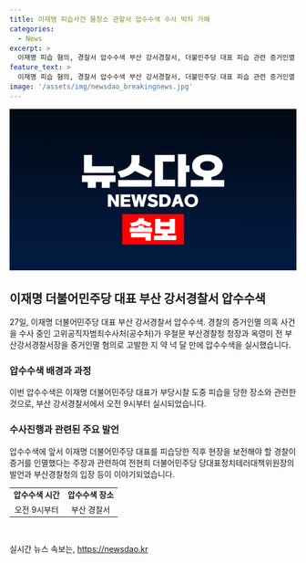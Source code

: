 ```yaml
---
title: 이재명 피습사건 물청소 관할서 압수수색 수사 박차 가해
categories:
  - News
excerpt: >
  이재명 피습 혐의, 경찰서 압수수색 부산 강서경찰서, 더불민주당 대표 피습 관련 증거인멸 의혹에 고위공직자범죄수사처가 압수수색을 실시하였다. 수사2부는 압수수색을 통해 본격적 수사에 돌입한 것으로 보인다. 관련하여 공수처는 수사 진행 상황과 압수수색 장소, 물건에 대한 확인이 어렵다고 밝혔으며, 이에 대해 논란이 이어지고 있다. 공수처 수사와 관련하여 경찰청은 협조 의사를 밝히면서도, 증거 확보와 현장 촬영 등을 통해 현장감식이 필요하지 않다고 주장하고 있다.
feature_text: >
  이재명 피습 혐의, 경찰서 압수수색 부산 강서경찰서, 더불민주당 대표 피습 관련 증거인멸 의혹에 고위공직자범죄수사처가 압수수색을 실시하였다. 수사2부는 압수수색을 통해 본격적 수사에 돌입한 것으로 보인다. 관련하여 공수처는 수사 진행 상황과 압수수색 장소, 물건에 대한 확인이 어렵다고 밝혔으며, 이에 대해 논란이 이어지고 있다. 공수처 수사와 관련하여 경찰청은 협조 의사를 밝히면서도, 증거 확보와 현장 촬영 등을 통해 현장감식이 필요하지 않다고 주장하고 있다.
image: '/assets/img/newsdao_breakingnews.jpg'
---
```


<p><img src="/assets/img/newsdao_breakingnews.jpg" alt="koreaapp 속보" /></p>

<h2 data-ke-size="size26">이재명 더불어민주당 대표 부산 강서경찰서 압수수색</h2>

<p data-ke-size="size16">27일, 이재명 더불어민주당 대표 부산 강서경찰서 압수수색. 경찰의 증거인멸 의혹 사건을 수사 중인 고위공직자범죄수사처(공수처)가 우철문 부산경찰청 청장과 옥영미 전 부산강서경찰서장을 증거인멸 혐의로 고발한 지 약 넉 달 만에 압수수색을 실시했습니다.</p>

<h3>압수수색 배경과 과정</h3>

<p data-ke-size="size16">이번 압수수색은 이재명 더불어민주당 대표가 부당시찰 도중 피습을 당한 장소와 관련한 것으로, 부산 강서경찰서에서 오전 9시부터 실시되었습니다.</p>

<h3>수사진행과 관련된 주요 발언</h3>

<p data-ke-size="size16">압수수색에 앞서 이재명 더불어민주당 대표를 피습당한 직후 현장을 보전해야 할 경찰이 증거를 인멸했다는 주장과 관련하여 전현희 더불어민주당 당대표정치테러대책위원장의 발언과 부산경찰청의 입장 등이 이야기되었습니다.</p>

<table>
    <tbody>
        <tr>
            <td style="text-align: center; height: 17px;"><b>압수수색 시간</b></td>
            <td style="text-align: center; height: 17px;"><b>압수수색 장소</b></td>
        </tr>
        <tr>
            <td style="text-align: center; height: 17px;">오전 9시부터</td>
            <td style="text-align: center; height: 17px;">부산 경찰서</td>
        </tr>
    </tbody>
</table>

<p data-ke-size="size16">&nbsp;</p>
실시간 뉴스 속보는, <a href="https://newsdao.kr" rel="dofollow">https://newsdao.kr</a>


